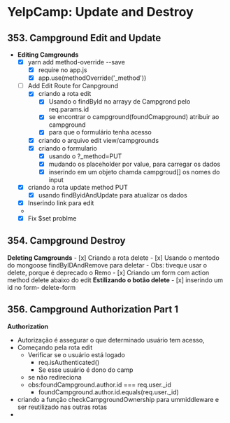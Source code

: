 ```javascript

```

# YelpCamp: Update and Destroy

## 353. Campground Edit and Update

- **Editing Camgrounds**
  - [x] yarn add method-override --save
    - [x] require no app.js
    - [x] app.use(methodOverride('\_method'))
  - [ ] Add Edit Route for Canpground
    - [x] criando a rota edit
      - [x] Usando o findById no arrayy de Campgrond pelo req.params.id
      - [x] se encontrar o campground(foundCmapground) atribuir ao campground
      - [x] para que o formulário tenha acesso
    - [x] criando o arquivo edit view/campgrounds
    - [x] criando o formulario
      - [x] usando o ?_method=PUT
      - [x] mudando os placeholder por value, para carregar os dados
      - [x] inserindo em um objeto chamda campgroud[] os nomes do input
  - [x] criando a rota update method PUT
    - [x] usando findByidAndUpdate para atualizar os dados
  - [x] Inserindo link para edit
  -
  - [x] Fix \$set problme
## 354. Campground Destroy
  **Deleting Camgrounds**
    - [x] Criando a rota delete
      - [x] Usando o mentodo do mongoose findByIDAndRemove para deletar
	  - Obs: tiveque usar o delete, porque é deprecado o Remo
    - [x] Criando um form com action method delete abaixo do edit
  **Estilizando o botão delete**
  	- [x] inserindo um id no form- delete-form
## 356. Campground Authorization Part 1
  **Authorization**
  - Autorização é assegurar o que determinado usuário tem acesso,
  - Começando pela rota edit
    - Verificar se o usuário está logado
      - req.isAuthenticated()
      - Se esse usuário é dono do camp
    - se não redireciona
    - obs:foundCampground.author.id === req.user._id
      - foundCampground.author.id.equals(req.user._id)
  - criando a função checkCampgroundOwnership para ummiddleware e ser reutilizado nas outras rotas
  - 




